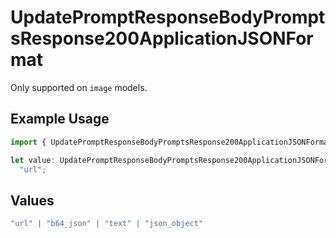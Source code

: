 # UpdatePromptResponseBodyPromptsResponse200ApplicationJSONFormat

Only supported on `image` models.

## Example Usage

```typescript
import { UpdatePromptResponseBodyPromptsResponse200ApplicationJSONFormat } from "orq-poc-typescript-multi-env-version/models/operations";

let value: UpdatePromptResponseBodyPromptsResponse200ApplicationJSONFormat =
  "url";
```

## Values

```typescript
"url" | "b64_json" | "text" | "json_object"
```